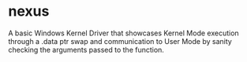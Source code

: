 # nexus
A basic Windows Kernel Driver that showcases Kernel Mode execution through a .data ptr swap and communication to User Mode by sanity checking the arguments passed to the function.
